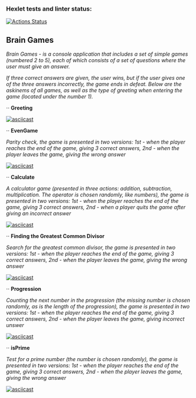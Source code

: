 ### Hexlet tests and linter status:
[![Actions Status](https://github.com/DariaKarpova3108/java-project-61/actions/workflows/hexlet-check.yml/badge.svg)](https://github.com/DariaKarpova3108/java-project-61/actions)

## **Brain Games**

_Brain Games - is a console application that includes a set of simple games (numbered 2 to 5), each of which consists of a set of questions where the user must give an answer._

_If three correct answers are given, the user wins, but if the user gives one of the three answers incorrectly, the game ends in defeat.
Below are the askinems of all games, as well as the type of greeting when entering the game (located under the number 1)._

⋅⋅ **Greeting**

[![asciicast](https://asciinema.org/a/hxvUzQFHuPqJ1fZ74186zkk4M.svg)](https://asciinema.org/a/hxvUzQFHuPqJ1fZ74186zkk4M)

⋅⋅ **EvenGame**

_Parity check, the game is presented in two versions: 1st - when the player reaches the end of the game, giving 3 correct answers, 2nd - when the player leaves the game, giving the wrong answer_

[![asciicast](https://asciinema.org/a/OHrLqoQzWFyw2gGDvPxxujdwb.svg)](https://asciinema.org/a/OHrLqoQzWFyw2gGDvPxxujdwb)

⋅⋅ **Calculate**

_A calculator game (presented in three actions: addition, subtraction, multiplication. The operator is chosen randomly, like numbers), the game is presented in two versions: 1st - when the player reaches the end of the game, giving 3 correct answers, 2nd - when a player quits the game after giving an incorrect answer_

[![asciicast](https://asciinema.org/a/ee2B5vL95EDwYeMqKx98gHwmB.svg)](https://asciinema.org/a/ee2B5vL95EDwYeMqKx98gHwmB)

⋅⋅ **Finding the Greatest Common Divisor**

_Search for the greatest common divisor, the game is presented in two versions: 1st - when the player reaches the end of the game, giving 3 correct answers, 2nd - when the player leaves the game, giving the wrong answer_

[![asciicast](https://asciinema.org/a/vjSevLpjHMLket2l4DyEzS0QK.svg)](https://asciinema.org/a/vjSevLpjHMLket2l4DyEzS0QK)

⋅⋅ **Progression**

_Counting the next number in the progression (the missing number is chosen randomly, as is the length of the progression), the game is presented in two versions: 1st - when the player reaches the end of the game, giving 3 correct answers, 2nd - when the player leaves the game, giving incorrect unswer_

[![asciicast](https://asciinema.org/a/KE8MfIDR5zjc4InLUOLjYwQzF.svg)](https://asciinema.org/a/KE8MfIDR5zjc4InLUOLjYwQzF)

⋅⋅ **isPrime**

_Test for a prime number (the number is chosen randomly), the game is presented in two versions: 1st - when the player reaches the end of the game, giving 3 correct answers, 2nd - when the player leaves the game, giving the wrong answer_

[![asciicast](https://asciinema.org/a/ND1MszpUWtEX3OCT6P2rx7k8e.svg)](https://asciinema.org/a/ND1MszpUWtEX3OCT6P2rx7k8e)

